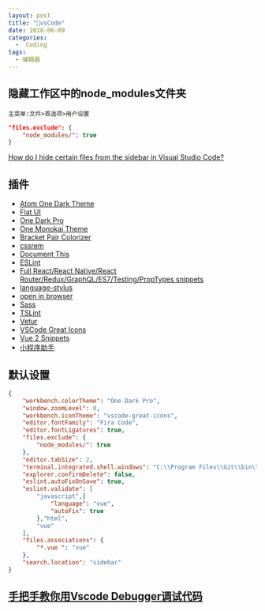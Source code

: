 ```yaml
---
layout: post
title: "🔨vsCode"
date: 2018-06-09
categories:
  -  Coding
tags: 
  - 编辑器
---
```


## 隐藏工作区中的node_modules文件夹
`主菜单:文件>首选项>用户设置`
```json
"files.exclude": {
    "node_modules/": true
}
```
[How do I hide certain files from the sidebar in Visual Studio Code?](https://stackoverflow.com/questions/30140112/how-do-i-hide-certain-files-from-the-sidebar-in-visual-studio-code/30142299#30142299)

## 插件
-  [Atom One Dark Theme](https://marketplace.visualstudio.com/items?itemName=akamud.vscode-theme-onedark)
-  [Flat UI](https://marketplace.visualstudio.com/items?itemName=lkytal.FlatUI)
-  [One Dark Pro](https://marketplace.visualstudio.com/items?itemName=zhuangtongfa.Material-theme)
-  [One Monokai Theme](https://marketplace.visualstudio.com/items?itemName=azemoh.one-monokai)
-  [Bracket Pair Colorizer](https://marketplace.visualstudio.com/items?itemName=CoenraadS.bracket-pair-colorizer)
-  [cssrem](https://github.com/cipchk/vscode-cssrem/blob/master/README.zh-CN.md)
-  [Document This](https://marketplace.visualstudio.com/items?itemName=joelday.docthis)
-  [ESLint](https://marketplace.visualstudio.com/items?itemName=dbaeumer.vscode-eslint)
-  [Full React/React Native/React Router/Redux/GraphQL/ES7/Testing/PropTypes snippets](https://marketplace.visualstudio.com/items?itemName=walter-ribeiro.full-react-snippets)
-  [language-stylus](https://marketplace.visualstudio.com/items?itemName=sysoev.language-stylus)
-  [open in browser](https://marketplace.visualstudio.com/items?itemName=techer.open-in-browser)
-  [Sass](https://marketplace.visualstudio.com/items?itemName=robinbentley.sass-indented)
-  [TSLint](https://marketplace.visualstudio.com/items?itemName=eg2.tslint)
-  [Vetur](https://marketplace.visualstudio.com/items?itemName=octref.vetur)
-  [VSCode Great Icons](https://marketplace.visualstudio.com/items?itemName=emmanuelbeziat.vscode-great-icons)
-  [Vue 2 Snippets](https://marketplace.visualstudio.com/items?itemName=hollowtree.vue-snippets)
-  [小程序助手](https://marketplace.visualstudio.com/items?itemName=debian001.app-migrator)

## 默认设置
```json
{
    "workbench.colorTheme": "One Dark Pro",
    "window.zoomLevel": 0,
    "workbench.iconTheme": "vscode-great-icons",
    "editor.fontFamily": "Fira Code",
    "editor.fontLigatures": true,
    "files.exclude": {
        "node_modules/": true
    },
    "editor.tabSize": 2,
    "terminal.integrated.shell.windows": "C:\\Program Files\\Git\\bin\\bash.exe",
    "explorer.confirmDelete": false,
    "eslint.autoFixOnSave": true,
    "eslint.validate": [
        "javascript",{
            "language": "vue",
            "autoFix": true
        },"html",
        "vue"
    ],
    "files.associations": {
        "*.vue ": "vue"
    },
    "search.location": "sidebar"
}
```

## [手把手教你用Vscode Debugger调试代码](http://shooterblog.site/2018/05/19/%E6%89%8B%E6%8A%8A%E6%89%8B%E6%95%99%E4%BD%A0%E7%94%A8Vscode%20Debugger%E8%B0%83%E8%AF%95%E4%BB%A3%E7%A0%81/#%E4%BD%A0%E6%83%B3%E5%9C%A8%E5%93%AA%E8%B0%83%E8%AF%95%EF%BC%9F%F0%9F%98%8F)


